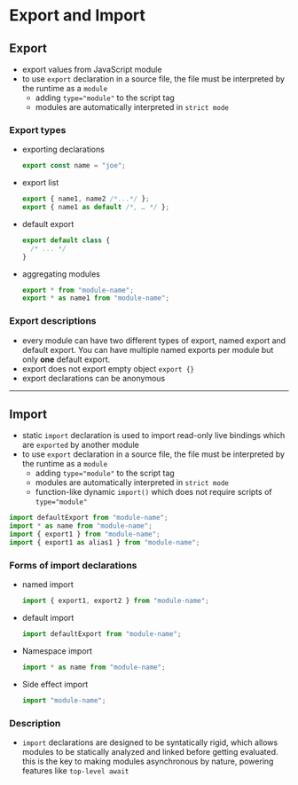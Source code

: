 # Export and Import

## Export

- export values from JavaScript module
- to use `export` declaration in a source file, the file must be interpreted by the runtime as a `module`
  - adding `type="module"` to the script tag
  - modules are automatically interpreted in `strict mode`

### Export types

- exporting declarations
  ```js
  export const name = "joe";
  ```
- export list
  ```js
  export { name1, name2 /*...*/ };
  export { name1 as default /*, … */ };
  ```
- default export
  ```js
  export default class {
    /* ... */
  }
  ```
- aggregating modules

  ```js
  export * from "module-name";
  export * as name1 from "module-name";
  ```

### Export descriptions

- every module can have two different types of export, named export and default export. You can have multiple named exports per module but only <b>one</b> default export.
- export does not export empty object `export {}`
- export declarations can be anonymous

<hr>

## Import

- static `import` declaration is used to import read-only live bindings which are `exported` by another module
- to use `export` declaration in a source file, the file must be interpreted by the runtime as a `module`
  - adding `type="module"` to the script tag
  - modules are automatically interpreted in `strict mode`
  - function-like dynamic `import()` which does not require scripts of `type="module"`

```js
import defaultExport from "module-name";
import * as name from "module-name";
import { export1 } from "module-name";
import { export1 as alias1 } from "module-name";
```

### Forms of import declarations

- named import
  ```js
  import { export1, export2 } from "module-name";
  ```
- default import
  ```js
  import defaultExport from "module-name";
  ```
- Namespace import
  ```js
  import * as name from "module-name";
  ```
- Side effect import
  ```js
  import "module-name";
  ```

### Description

- `import` declarations are designed to be syntatically rigid, which allows modules to be statically analyzed and linked before getting evaluated. this is the key to making modules asynchronous by nature, powering features like `top-level await`
